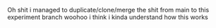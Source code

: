 Oh shit i managed to duplicate/clone/merge the shit from main to this experiment branch woohoo i think i kinda understand how this works
